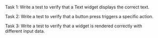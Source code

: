  
 
 Task 1: Write a test to verify that a Text widget displays the correct text.

 Task 2: Write a test to verify that a button press triggers a specific action.

  Task 3: Write a test to verify that a widget is rendered correctly with different input data.

